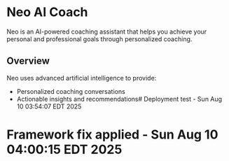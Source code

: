 # Neo AI Coach

Neo is an AI-powered coaching assistant that helps you achieve your personal and professional goals through personalized coaching.

## Overview

Neo uses advanced artificial intelligence to provide:
- Personalized coaching conversations
- Actionable insights and recommendations# Deployment test - Sun Aug 10 03:54:07 EDT 2025
# Framework fix applied - Sun Aug 10 04:00:15 EDT 2025
